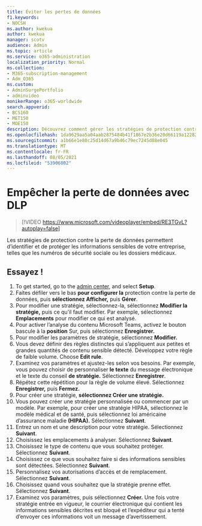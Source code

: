 ```yaml
---
title: Éviter les pertes de données
f1.keywords:
- NOCSH
ms.author: kwekua
author: kwekua
manager: scotv
audience: Admin
ms.topic: article
ms.service: o365-administration
localization_priority: Normal
ms.collection:
- M365-subscription-management
- Adm_O365
ms.custom:
- AdminSurgePortfolio
- adminvideo
monikerRange: o365-worldwide
search.appverid:
- BCS160
- MET150
- MOE150
description: Découvrez comment gérer les stratégies de protection contre la perte de données.
ms.openlocfilehash: 1da9629aa5a04aab2875484b41f1867e2b36e20d66119a122827cc3eb6f7d873
ms.sourcegitcommit: a1b66e1e80c25d14d67a9b46c79ec7245d88e045
ms.translationtype: MT
ms.contentlocale: fr-FR
ms.lasthandoff: 08/05/2021
ms.locfileid: "53906802"
---
```

# <a name="prevent-data-loss-with-dlp"></a>Empêcher la perte de données avec DLP

> [!VIDEO https://www.microsoft.com/videoplayer/embed/RE3TGvL?autoplay=false]

Les stratégies de protection contre la perte de données permettent d’identifier et de protéger les informations sensibles de votre entreprise, telles que les numéros de sécurité sociale ou les dossiers médicaux. 

## <a name="try-it"></a>Essayez !

1. To get started, go to the [admin center](https://admin.microsoft.com), and select **Setup**.
1. Faites défiler vers le bas **pour configurer la** protection contre la perte de données, puis **sélectionnez Afficher,** puis **Gérer**.
1. Pour modifier une stratégie, sélectionnez-la, sélectionnez **Modifier la stratégie,** puis ce qu’il faut modifier. Par exemple, sélectionnez **Emplacements** pour modifier ce qui est analysé.
1. Pour activer l’analyse du contenu Microsoft Teams, activez le bouton bascule à la **position** Sur, puis sélectionnez **Enregistrer.**
1. Pour modifier les paramètres de stratégie, sélectionnez **Modifier.**
1. Vous devez définir des règles distinctes qui s’appliquent aux petites et grandes quantités de contenu sensible détecté. Développez votre règle de faible volume. Choose **Edit rule**.
1. Examinez vos paramètres et ajustez-les selon vos besoins. Par exemple, vous pouvez choisir de personnaliser **le texte** du message électronique et le texte du conseil **de stratégie.** Sélectionnez **Enregistrer**.
1. Répétez cette répétition pour la règle de volume élevé. Sélectionnez **Enregistrer,** puis **Fermez.**
1. Pour créer une stratégie, **sélectionnez Créer une stratégie.**
1. Vous pouvez créer une stratégie personnalisée ou commencer par un modèle. Par exemple, pour créer une stratégie  HIPAA, sélectionnez le modèle médical et de santé, puis sélectionnez loi américaine d’assurance maladie **(HIPAA).** Sélectionnez **Suivant**.
1. Entrez un nom et une description pour votre stratégie. Sélectionnez **Suivant**.
1. Choisissez les emplacements à analyser. Sélectionnez **Suivant**.
1. Choisissez le type de contenu que vous souhaitez protéger. Sélectionnez **Suivant**.
1. Choisissez ce que vous souhaitez faire si des informations sensibles sont détectées. Sélectionnez **Suivant**.
1. Personnalisez vos autorisations d’accès et de remplacement. Sélectionnez **Suivant**.
1. Choisissez quand vous souhaitez que la stratégie prenne effet. Sélectionnez **Suivant**.
1. Examinez vos paramètres, puis sélectionnez **Créer.** Une fois votre stratégie entrée en vigueur, le courrier électronique qui contient les informations sensibles décrites est bloqué et l’expéditeur qui a tenté d’envoyer ces informations voit un message d’avertissement.